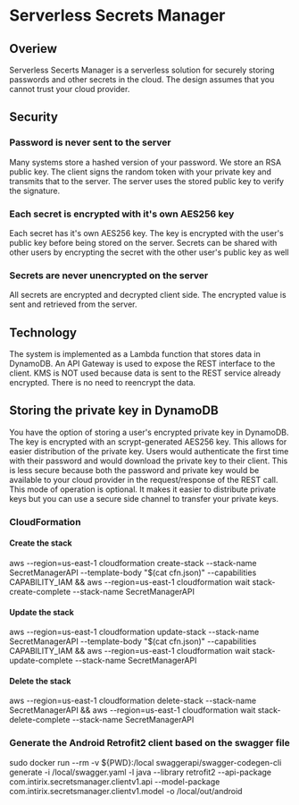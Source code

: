 # Serverless Secrets Manager

## Overiew

Serverless Secerts Manager is a serverless solution for securely storing passwords and other
secrets in the cloud.  The design assumes that you cannot trust your cloud provider.

## Security

### Password is never sent to the server

Many systems store a hashed version of your password.  We store an RSA public key.  The client
signs the random token with your private key and transmits that to the server.  The server
uses the stored public key to verify the signature.

### Each secret is encrypted with it's own AES256 key

Each secret has it's own AES256 key.  The key is encrypted with the user's public key before
being stored on the server.  Secrets can be shared with other users by encrypting the secret
with the other user's public key as well

### Secrets are never unencrypted on the server

All secrets are encrypted and decrypted client side.  The encrypted value is sent and retrieved
from the server.

## Technology

The system is implemented as a Lambda function that stores data in DynamoDB.  An API Gateway
is used to expose the REST interface to the client.  KMS is NOT used because data is sent
to the REST service already encrypted.  There is no need to reencrypt the data.


## Storing the private key in DynamoDB

You have the option of storing a user's encrypted private key in DynamoDB.  The key is
encrypted with an scrypt-generated AES256 key.  This allows for easier distribution of
the private key.  Users would authenticate the first time with their password and would
download the private key to their client.  This is less secure because both the password
and private key would be available to your cloud provider in the request/response of the
REST call.  This mode of operation is optional.  It makes it easier to distribute private
keys but you can use a secure side channel to transfer your private keys.


### CloudFormation

#### Create the stack

aws --region=us-east-1 cloudformation create-stack --stack-name SecretManagerAPI --template-body "$(cat cfn.json)" --capabilities CAPABILITY_IAM && aws --region=us-east-1 cloudformation wait stack-create-complete --stack-name SecretManagerAPI


#### Update the stack

aws --region=us-east-1 cloudformation update-stack --stack-name SecretManagerAPI --template-body "$(cat cfn.json)" --capabilities CAPABILITY_IAM && aws --region=us-east-1 cloudformation wait stack-update-complete --stack-name SecretManagerAPI


#### Delete the stack

aws --region=us-east-1 cloudformation delete-stack --stack-name SecretManagerAPI && aws --region=us-east-1 cloudformation wait stack-delete-complete --stack-name SecretManagerAPI

### Generate the Android Retrofit2 client based on the swagger file

sudo docker run --rm -v ${PWD}:/local swaggerapi/swagger-codegen-cli generate -i /local/swagger.yaml -l java --library retrofit2 --api-package com.intirix.secretsmanager.clientv1.api --model-package com.intirix.secretsmanager.clientv1.model -o /local/out/android

